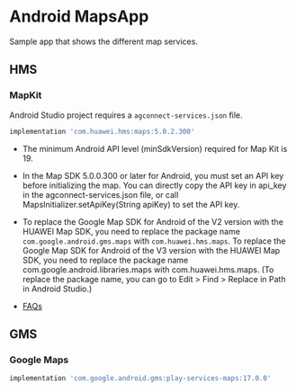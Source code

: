 # Android MapsApp

Sample app that shows the different map services.

## HMS

### MapKit

Android Studio project requires a `agconnect-services.json` file.

```groovy
implementation 'com.huawei.hms:maps:5.0.2.300'
```

* The minimum Android API level (minSdkVersion) required for Map Kit is 19.
* In the Map SDK 5.0.0.300 or later for Android, you must set an API key before initializing the map. You can directly copy the API key in api_key in the agconnect-services.json file, or call MapsInitializer.setApiKey(String apiKey) to set the API key.
* To replace the Google Map SDK for Android of the V2 version with the HUAWEI Map SDK, you need to replace the package name `com.google.android.gms.maps` with `com.huawei.hms.maps`. To replace the Google Map SDK for Android of the V3 version with the HUAWEI Map SDK, you need to replace the package name com.google.android.libraries.maps with com.huawei.hms.maps. (To replace the package name, you can go to Edit > Find > Replace in Path in Android Studio.)

* [FAQs](https://developer.huawei.com/consumer/en/doc/development/HMSCore-Guides-V5/faq-0000001050166999-V5)

## GMS

### Google Maps

```groovy
implementation 'com.google.android.gms:play-services-maps:17.0.0'
```
